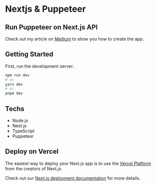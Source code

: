 # Nextjs & Puppeteer

## Run Puppeteer on Next.js API
Check out my article on <a href="https://medium.com/@novqigarrix/did-you-know-that-you-can-run-puppeteer-on-next-js-f62ba70d92d2">Medium</a> to show you how to create the app.

## Getting Started

First, run the development server:

```bash
npm run dev
# or
yarn dev
# or
pnpm dev
```


## Techs
- Node.js
- Next.js
- TypeScript
- Puppeteer

## Deploy on Vercel

The easiest way to deploy your Next.js app is to use the [Vercel Platform](https://vercel.com/new?utm_medium=default-template&filter=next.js&utm_source=create-next-app&utm_campaign=create-next-app-readme) from the creators of Next.js.

Check out our [Next.js deployment documentation](https://nextjs.org/docs/deployment) for more details.
